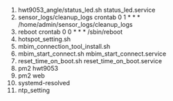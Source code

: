 1. hwt9053_angle/status_led.sh  status_led.service
2. sensor_logs/cleanup_logs  crontab 0 1 * * * /home/admin/sensor_logs/cleanup_logs
3. reboot crontab 0 0 * * * /sbin/reboot
4. hotspot_setting.sh
5. mbim_connection_tool_install.sh
6. mbim_start_connect.sh mbim_start_connect.service
7. reset_time_on_boot.sh reset_time_on_boot.service
8. pm2 hwt9053
9. pm2 web
10. systemd-resolved 
11. ntp_setting